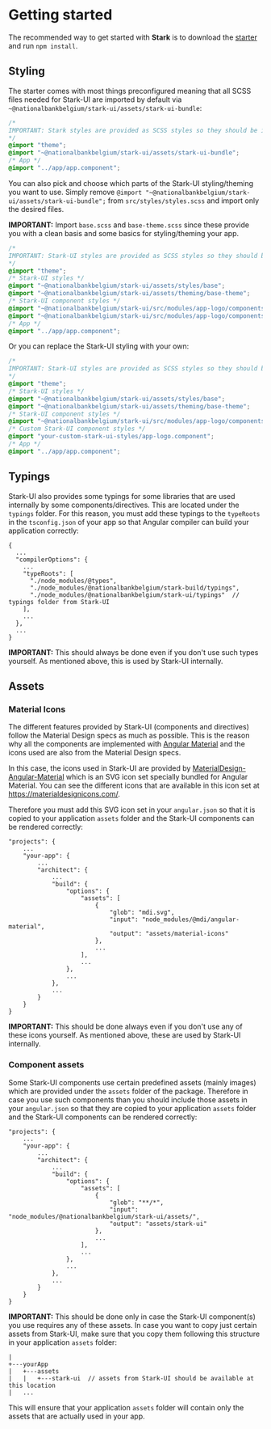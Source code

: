 # Getting started

The recommended way to get started with **Stark** is to download the [starter](https://github.com/NationalBankBelgium/stark/tree/master/starter) and run `npm install`.

## <a name="styling"></a>Styling

The starter comes with most things preconfigured meaning that all SCSS files needed for Stark-UI are imported by default via `~@nationalbankbelgium/stark-ui/assets/stark-ui-bundle`:

```scss
/*
IMPORTANT: Stark styles are provided as SCSS styles so they should be imported in a SCSS file!
*/
@import "theme";
@import "~@nationalbankbelgium/stark-ui/assets/stark-ui-bundle";
/* App */
@import "../app/app.component";
```

You can also pick and choose which parts of the Stark-UI styling/theming you want to use.
Simply remove `@import "~@nationalbankbelgium/stark-ui/assets/stark-ui-bundle";` from `src/styles/styles.scss` and import only the desired files.

**IMPORTANT:** Import `base.scss` and `base-theme.scss` since these provide you with a clean basis and some basics for styling/theming your app.

```scss
/*
IMPORTANT: Stark-UI styles are provided as SCSS styles so they should be imported in a SCSS file!
*/
@import "theme";
/* Stark-UI styles */
@import "~@nationalbankbelgium/stark-ui/assets/styles/base";
@import "~@nationalbankbelgium/stark-ui/assets/theming/base-theme";
/* Stark-UI component styles */
@import "~@nationalbankbelgium/stark-ui/src/modules/app-logo/components/app-logo-theme";
@import "~@nationalbankbelgium/stark-ui/src/modules/app-logo/components/app-logo.component";
/* App */
@import "../app/app.component";
```

Or you can replace the Stark-UI styling with your own:

```scss
/*
IMPORTANT: Stark-UI styles are provided as SCSS styles so they should be imported in a SCSS file!
*/
@import "theme";
/* Stark-UI styles */
@import "~@nationalbankbelgium/stark-ui/assets/styles/base";
@import "~@nationalbankbelgium/stark-ui/assets/theming/base-theme";
/* Stark-UI component styles */
@import "~@nationalbankbelgium/stark-ui/src/modules/app-logo/components/app-logo-theme";
/* Custom Stark-UI component styles */
@import "your-custom-stark-ui-styles/app-logo.component";
/* App */
@import "../app/app.component";
```

## <a name="typings"></a>Typings

Stark-UI also provides some typings for some libraries that are used internally by some components/directives. This are located under the `typings` folder.
For this reason, you must add these typings to the `typeRoots` in the `tsconfig.json` of your app so that Angular compiler can build your application correctly:

```text
{
  ...
  "compilerOptions": {
 	...
    "typeRoots": [
      "./node_modules/@types",
      "./node_modules/@nationalbankbelgium/stark-build/typings",
      "./node_modules/@nationalbankbelgium/stark-ui/typings"  // typings folder from Stark-UI
    ],
    ...
  },
  ...
}
```

**IMPORTANT:** This should always be done even if you don't use such types yourself. As mentioned above, this is used by Stark-UI internally.

## <a name="assets"></a>Assets

### Material Icons

The different features provided by Stark-UI (components and directives) follow the Material Design specs as much as possible. This is the reason why all the components
are implemented with [Angular Material](https://material.angular.io/) and the icons used are also from the Material Design specs.

In this case, the icons used in Stark-UI are provided by [MaterialDesign-Angular-Material](https://github.com/Templarian/MaterialDesign-Angular-Material) which is an SVG icon set specially
bundled for Angular Material. You can see the different icons that are available in this icon set at https://materialdesignicons.com/.

Therefore you must add this SVG icon set in your `angular.json` so that it is copied to your application `assets` folder and the Stark-UI components can be rendered correctly:

```text
"projects": {
    ...
    "your-app": {
        ...
        "architect": {
            ...
            "build": {
                "options": {
                    "assets": [
                        {
                            "glob": "mdi.svg",
                            "input": "node_modules/@mdi/angular-material",
                            "output": "assets/material-icons"
                        },
                        ...
                    ],
                    ...
                },
                ...
            },
            ...
        }
    }
}
```

**IMPORTANT:** This should be done always even if you don't use any of these icons yourself. As mentioned above, these are used by Stark-UI internally.

### Component assets

Some Stark-UI components use certain predefined assets (mainly images) which are provided under the `assets` folder of the package. Therefore in case you use such components than
you should include those assets in your `angular.json` so that they are copied to your application `assets` folder and the Stark-UI components can be rendered correctly:

```text
"projects": {
    ...
    "your-app": {
        ...
        "architect": {
            ...
            "build": {
                "options": {
                    "assets": [
                        {
                            "glob": "**/*",
                            "input": "node_modules/@nationalbankbelgium/stark-ui/assets/",
                            "output": "assets/stark-ui"
                        },
                        ...
                    ],
                    ...
                },
                ...
            },
            ...
        }
    }
}
```

**IMPORTANT:** This should be done only in case the Stark-UI component(s) you use requires any of these assets. In case you want to copy just certain assets from Stark-UI,
make sure that you copy them following this structure in your application `assets` folder:

```text
|
+---yourApp
|   +---assets
|   |   +---stark-ui  // assets from Stark-UI should be available at this location
|   ...
```

This will ensure that your application `assets` folder will contain only the assets that are actually used in your app.
